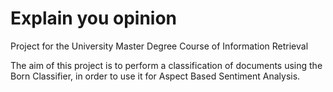 # Explain you opinion
Project for the University Master Degree Course of Information Retrieval

The aim of this project is to perform a classification of documents using the Born Classifier, in order to use it for Aspect Based Sentiment Analysis.
